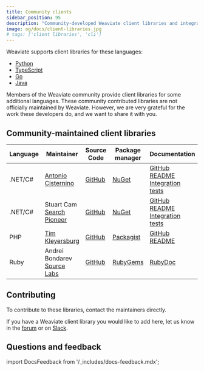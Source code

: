 ```yaml
---
title: Community clients
sidebar_position: 95
description: "Community-developed Weaviate client libraries and integrations for additional language support."
image: og/docs/client-libraries.jpg
# tags: ['client libraries', 'cli']
---
```


Weaviate supports client libraries for these languages:

- [Python](/docs/weaviate/client-libraries/python)
- [TypeScript](/docs/weaviate/client-libraries/typescript)
- [Go](/docs/weaviate/client-libraries/go)
- [Java](/docs/weaviate/client-libraries/java)

Members of the Weaviate community provide client libraries for some additional languages. These community contributed libraries are not officially maintained by Weaviate. However, we are very grateful for the work these developers do, and we want to share it with you.

## Community-maintained client libraries

| Language | Maintainer | Source Code | Package manager | Documentation | License |
| -------- | ---------- | ----------- | --------------- | ------------------------ | ------- |
| .NET/C# | [Antonio Cisternino](https://github.com/cisterni) | [GitHub](https://github.com/Unipisa/WeaviateNET/tree/master) | [NuGet](https://www.nuget.org/packages/WeaviateNET) | [GitHub README](https://github.com/Unipisa/WeaviateNET/blob/master/README.md) <br/> [Integration tests](https://github.com/Unipisa/WeaviateNET/tree/master/src/WeaviateNET.Test) | [MIT](https://github.com/Unipisa/WeaviateNET/blob/master/LICENSE.txt) |
| .NET/C# | Stuart Cam <br/> [Search Pioneer](https://searchpioneer.com/) | [GitHub](https://github.com/searchpioneer/weaviate-dotnet-client) | [NuGet](https://www.nuget.org/packages/SearchPioneer.Weaviate.Client) | [GitHub README](https://github.com/searchpioneer/weaviate-dotnet-client) <br/> [Integration tests](https://github.com/searchpioneer/weaviate-dotnet-client/tree/main/tests-integration/SearchPioneer.Weaviate.Client.IntegrationTests/Api) | [Apache 2.0](https://github.com/searchpioneer/weaviate-dotnet-client/blob/main/license.txt) |
| PHP | [Tim Kleyersburg](https://www.tim-kleyersburg.de/) | [GitHub](https://github.com/timkley/weaviate-php) | [Packagist](https://packagist.org/packages/timkley/weaviate-php) | [GitHub README](https://github.com/timkley/weaviate-php) | [MIT](https://github.com/timkley/weaviate-php/blob/main/LICENSE.md) |
| Ruby | Andrei Bondarev <br/> [Source Labs](https://www.sourcelabs.io/) | [GitHub](https://github.com/andreibondarev/weaviate-ruby) | [RubyGems](https://rubygems.org/gems/weaviate-ruby) | [RubyDoc](https://rubydoc.info/gems/weaviate-ruby) | [MIT](https://github.com/andreibondarev/weaviate-ruby/blob/main/LICENSE.txt)

## Contributing

To contribute to these libraries, contact the maintainers directly.

If you have a Weaviate client library you would like to add here, let us know in the [forum](https://forum.weaviate.io/) or on [Slack](https://weaviate.io/slack).

## Questions and feedback

import DocsFeedback from '/_includes/docs-feedback.mdx';

<DocsFeedback/>
